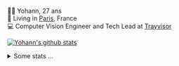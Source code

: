 <p>
  👨🏻 <bold>Yohann</bold>, 27 ans<br/>
  💼 Living in <a href="https://www.google.com/maps?q=paris">Paris</a>, France<br/>
  💻 Computer Vision Engineer and Tech Lead at <a href="https://trayvisor.com/">Trayvisor</a><br/>
</p>

<a href="https://github.com/anuraghazra/github-readme-stats"><img align="center" src="https://github-readme-stats-go94hl40s-yohann84l.vercel.app//api?username=yohann84L&show_icons=true&include_all_commits=true" alt="Yohann's github stats" /> </a>


<details>
  <summary>Some stats ...</summary><br/>
  

<!--START_SECTION:waka-->
![Code Time](http://img.shields.io/badge/Code%20Time-1%2C125%20hrs%2031%20mins-blue)

![Profile Views](http://img.shields.io/badge/Profile%20Views-0-blue)

**🐱 My GitHub Data** 

> 📦 440.7 kB Used in GitHub's Storage 
 > 
> 🚫 Not Opted to Hire
 > 
> 📜 26 Public Repositories 
 > 
> 🔑 21 Private Repositories 
 > 
**I'm an Early 🐤** 

```text
🌞 Morning                14048 commits       ████████░░░░░░░░░░░░░░░░░   31.44 % 
🌆 Daytime                25173 commits       ██████████████░░░░░░░░░░░   56.33 % 
🌃 Evening                5322 commits        ███░░░░░░░░░░░░░░░░░░░░░░   11.91 % 
🌙 Night                  142 commits         ░░░░░░░░░░░░░░░░░░░░░░░░░   00.32 % 
```
📅 **I'm Most Productive on Wednesday** 

```text
Monday                   8140 commits        █████░░░░░░░░░░░░░░░░░░░░   18.22 % 
Tuesday                  8253 commits        █████░░░░░░░░░░░░░░░░░░░░   18.47 % 
Wednesday                10075 commits       ██████░░░░░░░░░░░░░░░░░░░   22.55 % 
Thursday                 9101 commits        █████░░░░░░░░░░░░░░░░░░░░   20.37 % 
Friday                   8369 commits        █████░░░░░░░░░░░░░░░░░░░░   18.73 % 
Saturday                 248 commits         ░░░░░░░░░░░░░░░░░░░░░░░░░   00.55 % 
Sunday                   499 commits         ░░░░░░░░░░░░░░░░░░░░░░░░░   01.12 % 
```


📊 **This Week I Spent My Time On** 

```text
🕑︎ Time Zone: Europe/Paris

💬 Programming Languages: 
Python                   3 mins              ████████████████████████░   97.65 % 
CSV                      0 secs              █░░░░░░░░░░░░░░░░░░░░░░░░   02.35 % 

🔥 Editors: 
VS Code                  3 mins              █████████████████████████   100.00 % 

💻 Operating System: 
Mac                      3 mins              █████████████████████████   100.00 % 
```

**I Mostly Code in Python** 

```text
Python                   25 repos            █████████████░░░░░░░░░░░░   53.19 % 
Jupyter Notebook         5 repos             ███░░░░░░░░░░░░░░░░░░░░░░   10.64 % 
JavaScript               3 repos             ██░░░░░░░░░░░░░░░░░░░░░░░   06.38 % 
HTML                     2 repos             █░░░░░░░░░░░░░░░░░░░░░░░░   04.26 % 
Shell                    1 repo              █░░░░░░░░░░░░░░░░░░░░░░░░   02.13 % 
```




 Last Updated on 09/04/2024 00:29:31 UTC
<!--END_SECTION:waka-->
